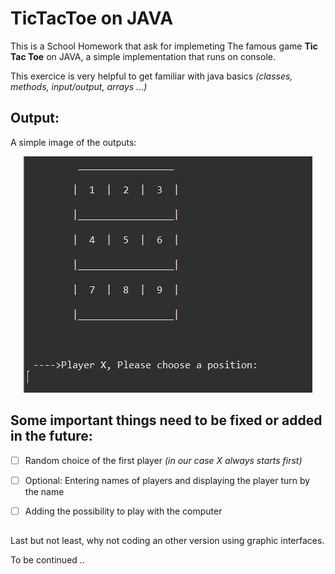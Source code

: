 # TicTacToe on JAVA

This is a School Homework that ask for implemeting The famous game **Tic Tac Toe** on JAVA, a simple implementation that runs on console.

This exercice is very helpful to get familiar with java basics *(classes, methods, input/output, arrays ...)*


## Output:

A simple image of the outputs:
<p align="center">
  <img  src="https://github.com/choub26/Tic-Tac-Toe-JAVA/blob/master/tictactoe.PNG">



## Some important things need to be fixed or added in the future:

- [ ] Random choice of the first player *(in our case X always starts first)*
- [ ] Optional: Entering names of players and displaying the player turn by the name
- [ ] Adding the possibility to play with the computer 



##    

Last but not least, why not coding an other version using graphic interfaces.

To be continued ..
